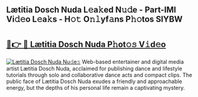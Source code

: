 ## Lætitia Dosch Nuda L𝚎a𝚔ed N𝚞𝚍e - Part-lMI Vi𝚍𝚎o L𝚎a𝚔s - H𝚘𝚝 O𝚗𝚕yf𝚊ns P𝚑𝚘tos SlYBW

# <h2><a href="http://kf37yg2.oniu.top/?m=L%c3%a6titia+Dosch+Nuda">🔗👉 🔴 Lætitia Dosch Nuda P𝚑ot𝚘𝚜 V𝚒d𝚎o</a></h2>

[![Lætitia Dosch Nuda Nu𝚍e𝚜](https://i.imgur.com/0qMVB7G.gif)](http://kf37yg2.oniu.top/?m=L%c3%a6titia+Dosch+Nuda)
Web-based entertainer and digital media artist Lætitia Dosch Nuda, acclaimed for publishing dance and lifestyle tutorials through solo and collaborative dance acts and compact clips. The public face of Lætitia Dosch Nuda exudes a friendly and approachable energy, but the depths of his personal life remain a captivating mystery.  
